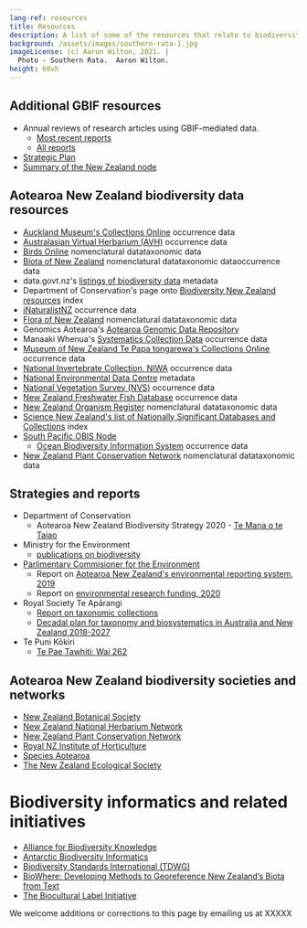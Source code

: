 ```yaml
---
lang-ref: resources
title: Resources
description: A list of some of the resources that relate to biodiversity, biodiversity data and biodiversity informatics.
background: /assets/images/southern-rata-1.jpg
imageLicense: (c) Aaron Wilton, 2021. |
  Photo - Southern Rata.  Aaron Wilton.
height: 60vh
---
```


## Additional GBIF resources
* Annual reviews of research articles using GBIF-mediated data. 
  * [Most recent reports](https://www.gbif.org/science-review)
  * [All reports](https://www.gbif.org/resource/search?q=%22science%20review%22%20document)
* [Strategic Plan](https://www.gbif.org/strategic-plan)
* [Summary of the New Zealand node](https://www.gbif.org/country/NZ/summary)

## Aotearoa New Zealand biodiversity data resources
* [Auckland Museum's Collections Online](https://www.aucklandmuseum.com/discover/collections) <span class="tagOccurrence">occurrence data</span>
* [Australasian Virtual Herbarium (AVH)](https://avh.chah.org.au/) <span class="tagOccurrence">occurrence data</span>
* [Birds Online](https://www.birdsnz.org.nz/) <span class="tagNomen">nomenclatural data</span><span class="tagTaxon">taxonomic data</span>
* [Biota of New Zealand](https://biotanz.landcareresearch.co.nz/) <span class="tagNomen">nomenclatural data</span><span class="tagTaxon">taxonomic data</span><span class="tagOccurrence">occurrence data</span>
* data.govt.nz's [listings of biodiversity data](https://catalogue.data.govt.nz/dataset/?tags=biodiversity) <span class="tagMetadata">metadata</span>
* Department of Conservation's page onto  [Biodiversity New Zealand resources](https://www.doc.govt.nz/nature/biodiversity/biodiversity-new-zealand-resources/) <span class="tagIndex">index</span>
* [iNaturalistNZ](https://inaturalist.nz/) <span class="tagOccurrence">occurrence data</span>
* [Flora of New Zealand](https://nzflora.info/) <span class="tagNomen">nomenclatural data</span><span class="tagTaxon">taxonomic data</span> 
* Genomics Aotearoa's [Aotearoa Genomic Data Repository](https://data.agdr.org.nz/)
* Manaaki Whenua's [Systematics Collection Data](https://scd.landcareresearch.co.nz/) <span class="tagOccurrence">occurrence data</span>
* [Museum of New Zealand Te Papa tongarewa's Collections Online](https://collections.tepapa.govt.nz/) <span class="tagOccurrence">occurrence data</span>
* [National Invertebrate Collection, NIWA](https://niwa.co.nz/our-services/online-services/nic) <span class="tagOccurrence">occurrence data</span>
* [National Environmental Data Centre](https://nedc.nz/) <span class="tagMetadata">metadata</span>
* [National Vegetation Survey (NVS)](https://nvs.landcareresearch.co.nz/) <span class="tagOccurrence">occurrence data</span>
* [New Zealand Freshwater Fish Database](https://niwa.co.nz/information-services/nz-freshwater-fish-database) <span class="tagOccurrence">occurrence data</span>
* [New Zealand Organism Register](https://www.nzor.org.nz/) <span class="tagNomen">nomenclatural data</span><span class="tagTaxon">taxonomic data</span>
* [Science New Zealand's list of Nationally Significant Databases and Collections](https://sciencenewzealand.org/our-member/nationally-significant-databases-and-collections/) <span class="tagIndex">index</span>
* [South Pacific OBIS Node](https://niwa.co.nz/our-science/coasts-and-oceans/tools-and-resources/southwestern-pacific-obis-node)
  * [Ocean Biodiversity Information System](https://obis.org/) <span class="tagOccurrence">occurrence data</span>
* [New Zealand Plant Conservation Network](https://www.nzpcn.org.nz/) <span class="tagNomen">nomenclatural data</span><span class="tagTaxon">taxonomic data</span>

## Strategies and reports
* Department of Conservation
  * Aotearoa New Zealand Biodiversity Strategy 2020 - [Te Mana o te Taiao](https://www.doc.govt.nz/nature/biodiversity/aotearoa-new-zealand-biodiversity-strategy/te-mana-o-te-taiao-summary/) 
* Ministry for the Environment
  * [publications on biodiversity](https://environment.govt.nz/publications/?topic=17_4)
* [Parlimentary Commisioner for the Environment](https://www.pce.parliament.nz/)
  * Report on [Aotearoa New Zealand's environmental reporting system, 2019](https://www.pce.parliament.nz/media/196940/focusing-aotearoa-new-zealand-s-environmental-reporting-system.pdf)
  * Report on [environmental research funding, 2020](https://www.pce.parliament.nz/media/197111/report-environmental-research-funding-review-pdf-32mb.pdf)
* Royal Society Te Ap&#257;rangi
  * [Report on taxonomic collections](https://www.royalsociety.org.nz/what-we-do/our-expert-advice/all-expert-advice-papers/national-taxonomic-collections-in-new-zealand/)
  * [Decadal plan for taxonomy and biosystematics in Australia and New Zealand 2018-2027](https://www.royalsociety.org.nz/what-we-do/our-expert-advice/all-expert-advice-papers/discovering-biodiversity/)
* Te Puni K&#333;kiri
  * [Te Pae Tawhiti: Wai 262](https://www.tpk.govt.nz/en/a-matou-whakaarotau/te-ao-maori/wai-262-te-pae-tawhiti)


## Aotearoa New Zealand biodiversity societies and networks
* [New Zealand Botanical Society](https://www.nzbotanicalsociety.org.nz/)
* [New Zealand National Herbarium Network](https://www.nzherbaria.org.nz/)
* [New Zealand Plant Conservation Network](https://www.nzpcn.org.nz/)
* [Royal NZ Institute of Horticulture](https://www.rnzih.org.nz/)
* [Species Aotearoa](https://www.speciesaotearoa.nz/)
* [The New Zealand Ecological Society](https://newzealandecology.org/)


# Biodiversity informatics and related initiatives
* [Alliance for Biodiversity Knowledge](https://www.allianceforbio.org/)
* [Antarctic Biodiversity Informatics](https://www.scar.org/eg-abi/)
* [Biodiversity Standards International (TDWG)](https://www.tdwg.org/)
* [BioWhere: Developing Methods to Georeference New Zealand’s Biota from Text](https://biowhere.massey.ac.nz/)
* [The Biocultural Label Initiative](https://www.enrich-hub.org/bc-labels)

We welcome additions or corrections to this page by emailing us at XXXXX 




